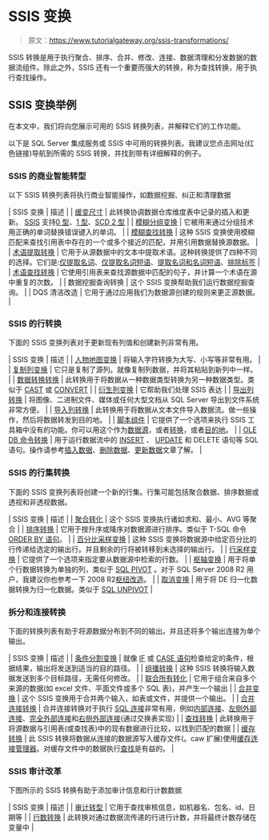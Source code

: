 # SSIS 变换

> 原文：<https://www.tutorialgateway.org/ssis-transformations/>

SSIS 转换是用于执行聚合、排序、合并、修改、连接、数据清理和分发数据的数据流组件。除此之外，SSIS 还有一个重要而强大的转换，称为查找转换，用于执行查找操作。

## SSIS 变换举例

在本文中，我们将向您展示可用的 SSIS 转换列表，并解释它们的工作功能。

以下是 SQL Server 集成服务或 SSIS 中可用的转换列表。我建议您点击网址(红色链接)导航到所需的 SSIS 转换，并找到带有详细解释的例子。

### SSIS 的商业智能转型

以下 SSIS 转换列表将执行商业智能操作，如数据挖掘、纠正和清理数据

| SSIS 变换 | 描述 |
| [缓变尺寸](https://www.tutorialgateway.org/ssis-slowly-changing-dimension-type-0/) | 此转换协调数据仓库维度表中记录的插入和更新。 [SSIS](https://www.tutorialgateway.org/ssis/) 支持[0 型](https://www.tutorialgateway.org/ssis-slowly-changing-dimension-type-0/)、[1 型](https://www.tutorialgateway.org/ssis-slowly-changing-dimension-type-1/)、[SCD 2 型](https://www.tutorialgateway.org/ssis-slowly-changing-dimension-type-2/) |
| [模糊分组变换](https://www.tutorialgateway.org/fuzzy-grouping-transformation-in-ssis/) | 它被用来通过分组技术用正确的单词替换错误键入的单词。 |
| [模糊查找转换](https://www.tutorialgateway.org/fuzzy-lookup-transformation-in-ssis/) | 这种 SSIS 变换使用模糊匹配来查找引用表中存在的一个或多个接近的匹配，并用引用数据替换源数据。 |
| [术语提取转换](https://www.tutorialgateway.org/term-extraction-in-ssis/) | 它用于从源数据中的文本中提取术语。这种转换提供了四种不同的选择。它们是:[仅提取名词](https://www.tutorialgateway.org/term-extraction-transformation-in-ssis/)、[仅提取名词短语](https://www.tutorialgateway.org/extract-noun-phrases-using-term-extraction-transformation-in-ssis/)、[提取名词和名词短语](https://www.tutorialgateway.org/extract-nouns-and-noun-phrases-using-term-extraction-transformation-in-ssis/)、[排除标签](https://www.tutorialgateway.org/exclusion-tab-in-ssis-term-extraction-transformation/) |
| [术语查找转换](https://www.tutorialgateway.org/term-lookup-transformation-in-ssis/) | 它使用引用表来查找源数据中匹配的句子，并计算一个术语在源中重复的次数。 |
| 数据挖掘查询转换 | 这个 SSIS 变换帮助我们运行数据挖掘查询。 |
| DQS 清洁改造 | 它用于通过应用我们为数据源创建的规则来更正源数据。 |

### SSIS 的行转换

下面的 SSIS 变换列表对于更新现有列值和创建新列非常有用。

| SSIS 变换 | 描述 |
| [人物地图变换](https://www.tutorialgateway.org/character-map-transformation-in-ssis/) | 将输入字符转换为大写、小写等非常有用。 |
| [复制列变换](https://www.tutorialgateway.org/copy-column-transformation-in-ssis/) | 它只是复制了源列。就像复制列数据，并将其粘贴到新列中一样。 |
| [数据转换转换](https://www.tutorialgateway.org/ssis-data-conversion/) | 此转换用于将数据从一种数据类型转换为另一种数据类型。类似于 [CAST](https://www.tutorialgateway.org/sql-cast-function/) 或 [CONVERT](https://www.tutorialgateway.org/sql-convert/) |
| [衍生列变换](https://www.tutorialgateway.org/derived-column-transformation-in-ssis/) | 它帮助我们处理 SSIS 表达 |
| [导出列转换](https://www.tutorialgateway.org/export-column-transformation-in-ssis/) | 将图像、二进制文件、媒体或任何大型文档从 SQL Server 导出到文件系统非常方便。 |
| [导入列转换](https://www.tutorialgateway.org/import-column-transformation-in-ssis/) | 此转换用于将数据从文本文件导入数据流。做一些操作，然后将数据转发到目的地。 |
| [脚本组件](https://www.tutorialgateway.org/ssis-script-component-as-source/) | 它提供了一个选项来执行 SSIS 工具箱中没有的功能。你可以用这个作为[数据源](https://www.tutorialgateway.org/ssis-script-component-as-source/)，或者[转换](https://www.tutorialgateway.org/ssis-script-component-as-transformation/)，或者[目的地](https://www.tutorialgateway.org/ssis-script-component-as-destination/)。 |
| [OLE DB 命令转换](https://www.tutorialgateway.org/ole-db-command-transformation-in-ssis/) | 用于运行数据流中的 [INSERT](https://www.tutorialgateway.org/sql-insert-statement/) 、 [UPDATE](https://www.tutorialgateway.org/sql-update-statement/) 和 DELETE 语句等 SQL 语句。操作请参考[插入数据](https://www.tutorialgateway.org/ole-db-command-transformation-in-ssis/)、[删除数据](https://www.tutorialgateway.org/delete-data-using-oledb-command-transformation-in-ssis/)、[更新数据](https://www.tutorialgateway.org/update-data-using-oledb-command-transformation-in-ssis/)文章了解。 |

### SSIS 的行集转换

下面的 SSIS 变换列表将创建一个新的行集。行集可能包括聚合数据、排序数据或透视和非透视数据。

| SSIS 变换 | 描述 |
| [聚合转化](https://www.tutorialgateway.org/aggregate-transformation-in-ssis/) | 这个 SSIS 变换执行诸如求和、最小、AVG 等聚合 |
| [排序转换](https://www.tutorialgateway.org/sort-transformation-in-ssis/) | 它用于按升序或降序对数据源进行排序。类似于 T-SQL 命令 [ORDER BY 语句](https://www.tutorialgateway.org/sql-order-by-clause/)。 |
| [百分比采样变换](https://www.tutorialgateway.org/percentage-sampling-transformation-in-ssis/) | 这种 SSIS 变换将数据源中给定百分比的行传递给选定的输出行。并且剩余的行将被转移到未选择的输出行。 |
| [行采样变换](https://www.tutorialgateway.org/row-sampling-transformation-in-ssis/) | 它提供了一个选项来指定要从数据源中检索的行数。 |
| [枢轴变换](https://www.tutorialgateway.org/pivot-transformation-in-ssis/) | 用于将单个行数据转换为单独的列，类似于 [SQL PIVOT](https://www.tutorialgateway.org/sql-pivot/) 。对于 SQL Server 2008 R2 用户，我建议你也参考一下 2008 R2[枢纽改造](https://www.tutorialgateway.org/pivot-transformation-in-ssis-2008r2/)。 |
| [取消变换](https://www.tutorialgateway.org/unpivot-transformation-in-ssis/) | 用于将 DE 归一化数据转换为归一化数据。类似于 [SQL UNPIVOT](https://www.tutorialgateway.org/unpivot-in-sql/) |

### 拆分和连接转换

下面的转换列表有助于将源数据分布到不同的输出。并且还将多个输出连接为单个输出。

| SSIS 变换 | 描述 |
| [条件分割变换](https://www.tutorialgateway.org/conditional-split-transformation-in-ssis/) | 就像 [IF](https://www.tutorialgateway.org/sql-if-else/) 或 [CASE 语句](https://www.tutorialgateway.org/sql-case-statement/)检查给定的条件，根据结果，输出将发送到适当的目的路径。 |
| [组播转换](https://www.tutorialgateway.org/multicast-transformation-in-ssis/) | 这种 SSIS 转换将输入数据发送到多个目标路径，无需任何修改。 |
| [联合所有转化](https://www.tutorialgateway.org/union-all-transformation-in-ssis/) | 它用于组合来自多个来源的数据(如 excel 文件、平面文件或多个 SQL 表)，并产生一个输出 |
| [合并变换](https://www.tutorialgateway.org/merge-transformation-in-ssis/) | 这个 SSIS 变换用于合并两个输入，如表或文件，并提供一个输出。 |
| [合并连接转换](https://www.tutorialgateway.org/merge-join-transformation-in-ssis/) | 合并连接转换对于执行 [SQL 连接](https://www.tutorialgateway.org/sql-joins/)非常有用，例如[内部连接](https://www.tutorialgateway.org/merge-join-transformation-in-ssis/)、[左侧外部连接](https://www.tutorialgateway.org/left-outer-join-in-ssis/)、[完全外部连接](https://www.tutorialgateway.org/full-outer-join-in-ssis/)和[右侧外部连接](https://www.tutorialgateway.org/right-outer-join-in-ssis-2014/)(通过交换表实现) |
| [查找转换](https://www.tutorialgateway.org/lookup-in-ssis/) | 此转换用于将源数据与引用表(或查找表)中的现有数据进行比较，以找到匹配的数据 |
| [缓存转换](https://www.tutorialgateway.org/cache-transformation-in-ssis/) | 此 SSIS 转换将数据从连接的数据源写入缓存文件(。caw 扩展)使用[缓存连接管理器](https://www.tutorialgateway.org/cache-connection-manager-in-ssis/)。对缓存文件中的数据执行[查找](https://www.tutorialgateway.org/ssis-lookup-transformation-in-full-cache-mode/)是有益的。 |

### SSIS 审计改革

下图所示的 SSIS 转换有助于添加审计信息和行计数数据

| SSIS 变换 | 描述 |
| [审计转型](https://www.tutorialgateway.org/audit-transformation-in-ssis/) | 它用于查找审核信息，如机器名、包名、id、日期等 |
| [行数转换](https://www.tutorialgateway.org/row-count-transformation-in-ssis/) | 此转换对通过数据流传递的行进行计数，并将最终计数存储在变量中 |